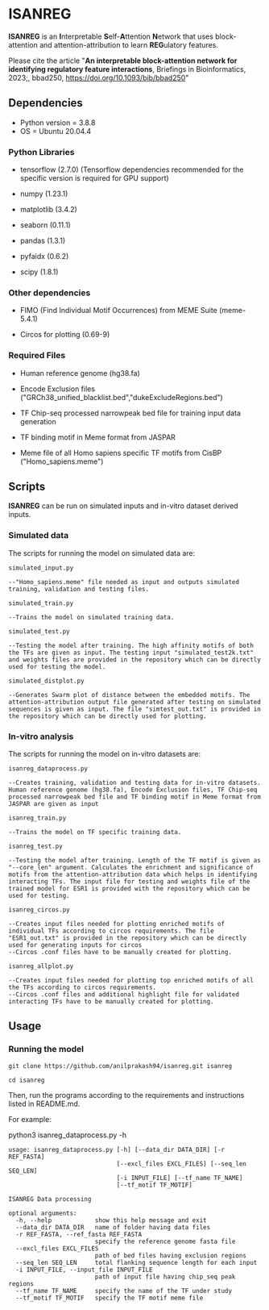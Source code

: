 # ISANREG
**ISANREG** is an **I**nterpretable **S**elf-**A**ttention **N**etwork that uses block-attention and attention-attribution to learn **REG**ulatory features.

Please cite the article "**An interpretable block-attention network for identifying regulatory feature interactions**, Briefings in Bioinformatics, 2023;, bbad250, https://doi.org/10.1093/bib/bbad250"

## Dependencies

* Python version = 3.8.8
* OS = Ubuntu 20.04.4 

### Python Libraries
* tensorflow (2.7.0) (Tensorflow dependencies recommended for the specific version is required for GPU support)

* numpy (1.23.1)

* matplotlib (3.4.2)

* seaborn (0.11.1)

* pandas (1.3.1)

* pyfaidx (0.6.2)

* scipy (1.8.1)


### Other dependencies
* FIMO (Find Individual Motif Occurrences) from MEME Suite (meme-5.4.1)

* Circos for plotting (0.69-9)

### Required Files
* Human reference genome (hg38.fa)

* Encode Exclusion files ("GRCh38_unified_blacklist.bed","dukeExcludeRegions.bed")

* TF Chip-seq processed narrowpeak bed file for training input data generation

* TF binding motif in Meme format from JASPAR

* Meme file of all Homo sapiens specific TF motifs from CisBP ("Homo_sapiens.meme")

## Scripts

**ISANREG** can be run on simulated inputs and in-vitro dataset derived inputs.

### Simulated data
The scripts for running the model on simulated data are:
```
simulated_input.py

--"Homo_sapiens.meme" file needed as input and outputs simulated training, validation and testing files.
```
```
simulated_train.py

--Trains the model on simulated training data.
```
```
simulated_test.py

--Testing the model after training. The high affinity motifs of both the TFs are given as input. The testing input "simulated_test2k.txt" and weights files are provided in the repository which can be directly used for testing the model.
```
```
simulated_distplot.py

--Generates Swarm plot of distance between the embedded motifs. The attention-attribution output file generated after testing on simulated sequences is given as input. The file "simtest_out.txt" is provided in the repository which can be directly used for plotting.
```
### In-vitro analysis
The scripts for running the model on in-vitro datasets are:
```
isanreg_dataprocess.py

--Creates training, validation and testing data for in-vitro datasets. Human reference genome (hg38.fa), Encode Exclusion files, TF Chip-seq processed narrowpeak bed file and TF binding motif in Meme format from JASPAR are given as input
```
```
isanreg_train.py

--Trains the model on TF specific training data.
```
```
isanreg_test.py

--Testing the model after training. Length of the TF motif is given as "--core_len" argument. Calculates the enrichment and significance of motifs from the attention-attribution data which helps in identifying interacting TFs. The input file for testing and weights file of the trained model for ESR1 is provided with the repository which can be used for testing.
```
```
isanreg_circos.py

--Creates input files needed for plotting enriched motifs of individual TFs according to circos requirements. The file "ESR1_out.txt" is provided in the repository which can be directly used for generating inputs for circos
--Circos .conf files have to be manually created for plotting.
```
```
isanreg_allplot.py

--Creates input files needed for plotting top enriched motifs of all the TFs according to circos requirements. 
--Circos .conf files and additional highlight file for validated interacting TFs have to be manually created for plotting.
```
## Usage

### Running the model

```
git clone https://github.com/anilprakash94/isanreg.git isanreg

cd isanreg

```
Then, run the programs according to the requirements and instructions listed in README.md.

For example:

python3 isanreg_dataprocess.py -h

```
usage: isanreg_dataprocess.py [-h] [--data_dir DATA_DIR] [-r REF_FASTA]
                              [--excl_files EXCL_FILES] [--seq_len SEQ_LEN]
                              [-i INPUT_FILE] [--tf_name TF_NAME]
                              [--tf_motif TF_MOTIF]

ISANREG Data processing

optional arguments:
  -h, --help            show this help message and exit
  --data_dir DATA_DIR   name of folder having data files
  -r REF_FASTA, --ref_fasta REF_FASTA
                        specify the reference genome fasta file
  --excl_files EXCL_FILES
                        path of bed files having exclusion regions
  --seq_len SEQ_LEN     total flanking sequence length for each input
  -i INPUT_FILE, --input_file INPUT_FILE
                        path of input file having chip_seq peak regions
  --tf_name TF_NAME     specify the name of the TF under study
  --tf_motif TF_MOTIF   specify the TF motif meme file

```

